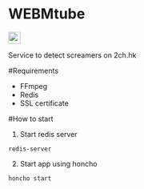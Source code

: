 # WEBMtube
<a href="https://chrome.google.com/webstore/detail/screamer-detector/fifogepncaogafigddbpgmjchmellldl"><img src="https://raw.githubusercontent.com/alrra/browser-logos/master/src/chrome/chrome_48x48.png" width="24" /></a>

Service to detect screamers on 2ch.hk

#Requirements
* FFmpeg
* Redis
* SSL certificate

#How to start
1. Start redis server
```
redis-server
```

2. Start app using honcho
```
honcho start
```
